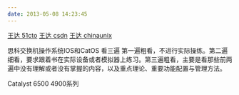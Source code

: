 ```yaml
---
date: 2013-05-08 14:23:45
---
```


[王达 51cto](http://blog.51cto.com/winda)
[王达 csdn](http://blog.csdn.net/lycb_gz)
[王达 chinaunix](http://blog.chinaunix.net/uid/10659021.html)

思科交换机操作系统IOS和CatOS
看三遍
第一遍粗看，不进行实际操练。第二遍细看，要求跟着书在实际设备或者模拟器上练习。第三遍粗看，主要是看那些前两遍中没有理解或者没有掌握的内容，以及重点理论、重要功能配置与管理方法。

Catalyst 6500 4900系列